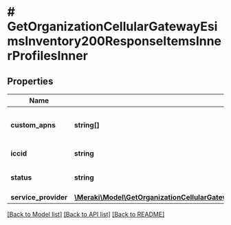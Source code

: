 # # GetOrganizationCellularGatewayEsimsInventory200ResponseItemsInnerProfilesInner

## Properties

Name | Type | Description | Notes
------------ | ------------- | ------------- | -------------
**custom_apns** | **string[]** | Available custom APNs for the profile | [optional]
**iccid** | **string** | eSIM profile ID | [optional]
**status** | **string** | eSIM profile status | [optional]
**service_provider** | [**\Meraki\Model\GetOrganizationCellularGatewayEsimsInventory200ResponseItemsInnerProfilesInnerServiceProvider**](GetOrganizationCellularGatewayEsimsInventory200ResponseItemsInnerProfilesInnerServiceProvider.md) |  | [optional]

[[Back to Model list]](../../README.md#models) [[Back to API list]](../../README.md#endpoints) [[Back to README]](../../README.md)
